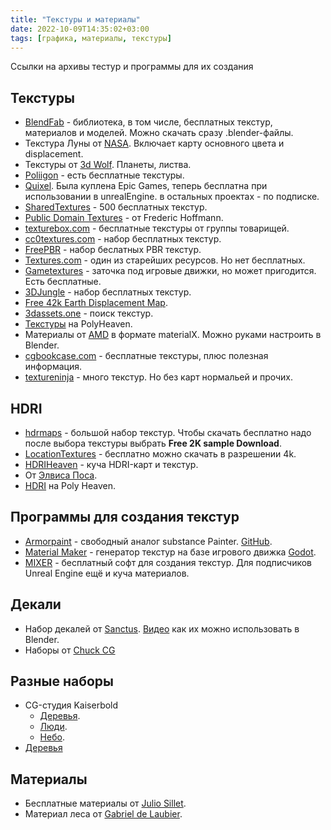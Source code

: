 ```yaml
---
title: "Текстуры и материалы"
date: 2022-10-09T14:35:02+03:00
tags: [графика, материалы, текстуры]
---
```


Ссылки на архивы тестур и программы для их создания

## Текстуры

* [BlendFab](https://www.blendfab.com/asset-online-library/) - библиотека, в том числе, бесплатных текстур, материалов и моделей. Можно скачать сразу .blender-файлы.
* Текстура Луны от [NASA](https://svs.gsfc.nasa.gov/4720). Включает карту основного цвета и displacement.
* Текстуры от [3d Wolf](https://3d-wolf.com/products/materials).
    Планеты, листва.
* [Poliigon](https://www.poliigon.com) - есть бесплатные текстуры.
* [Quixel](https://quixel.com/megascans/library/latest). Была куплена Epic Games, теперь бесплатна при использовании в unrealEngine. в остальных проектах - по подписке.
* [SharedTextures](https://www.sharetextures.com/) - 500 бесплатных текстур.
* [Public Domain Textures](https://publicdomaintextures.com/) - от Frederic Hoffmann.
* [texturebox.com](https://texturebox.com) - бесплатные текстуры от группы товарищей.
* [cc0textures.com](https://cc0textures.com) - набор бесплатных текстур.
* [FreePBR](https://freepbr.com) - набор беслатных PBR текстур.
* [Textures.com](https://www.textures.com) - один из старейших ресурсов. Но нет бесплатных.
* [Gametextures](https://gametextures.com) - заточка под игровые движки, но может пригодится. Есть бесплатные.
* [3DJungle](https://3djungle.ru) - набор бесплатных текстур.
* [Free 42k Earth Displacement Map](https://gumroad.com/l/uHyhPT).
* [3dassets.one](https://3dassets.one) - поиск текстур.
* [Текстуры](https://polyhaven.com/textures) на PolyHeaven.
* Материалы от [AMD](https://matlib.gpuopen.com/main/materials/all) в формате materialX. Можно руками настроить в Blender.
* [cgbookcase.com](https://www.cgbookcase.com/textures) - бесплатные текстуры, плюс полезная информация.
* [textureninja](https://textureninja.com) - много текстур. Но без карт нормальей и прочих.

## HDRI

* [hdrmaps](https://hdrmaps.com) - большой набор текстур.
    Чтобы скачать бесплатно надо после выбора текстуры выбрать **Free 2K sample Download**.
* [LocationTextures](https://locationtextures.com/panoramas) - бесплатно можно скачать в разрешении 4k.
* [HDRIHeaven](https://hdrihaven.com/) - куча HDRI-карт и текстур.
* От [Элвиса Поса](https://www.ihdri.com/hdris).
* [HDRI](https://polyhaven.com/hdris) на Poly Heaven.

## Программы для создания текстур

* [Armorpaint](https://armorpaint.org/index.html) - свободный аналог substance Painter. [GitHub](https://github.com/armory3d/armorpaint).
* [Material Maker](https://rodzilla.itch.io/material-maker) - генератор текстур на базе игрового движка [Godot](https://godotengine.org/).
* [MIXER](https://quixel.com/mixer) - бесплатный софт для создания текстур. Для подписчиков Unreal Engine ещё и куча материалов.

## Декали

* Набор декалей от [Sanctus](https://gumroad.com/l/vsutI). [Видео](https://www.youtube.com/watch?v=VPQE5cbXFzY) как их можно использовать в Blender.
* Наборы от [Chuck CG](https://gumroad.com/chuckcg)

## Разные наборы

* CG-студия Kaiserbold
  * [Деревья](https://gumroad.com/l/free-png-tree).
  * [Люди](https://gumroad.com/l/free_cutouts).
  * [Небо](https://gumroad.com/l/free_sky_backgrounds).
* [Деревья](https://gumroad.com/l/freecutouts1)

## Материалы

* Бесплатные материалы от [Julio Sillet](https://gumroad.com/juliosillet?sort=page_layout).
* Материал леса от [Gabriel de Laubier](https://www.cyn-prod.com/projects/wood.php).
